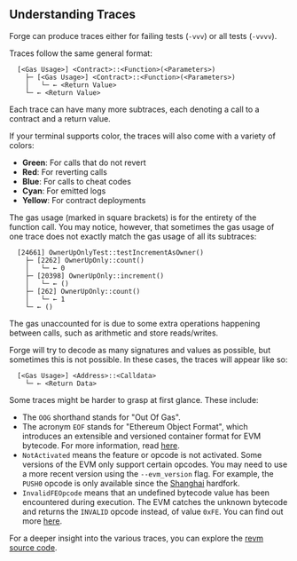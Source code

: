 ## Understanding Traces

Forge can produce traces either for failing tests (`-vvv`) or all tests (`-vvvv`).

Traces follow the same general format:

```ignore
  [<Gas Usage>] <Contract>::<Function>(<Parameters>)
    ├─ [<Gas Usage>] <Contract>::<Function>(<Parameters>)
    │   └─ ← <Return Value>
    └─ ← <Return Value>
```

Each trace can have many more subtraces, each denoting a call to a contract and a return value.

If your terminal supports color, the traces will also come with a variety of colors:

- **Green**: For calls that do not revert
- **Red**: For reverting calls
- **Blue**: For calls to cheat codes
- **Cyan**: For emitted logs
- **Yellow**: For contract deployments

The gas usage (marked in square brackets) is for the entirety of the function call. You may notice, however, that sometimes the gas usage of one trace does not exactly match the gas usage of all its subtraces:

```ignore
  [24661] OwnerUpOnlyTest::testIncrementAsOwner()
    ├─ [2262] OwnerUpOnly::count()
    │   └─ ← 0
    ├─ [20398] OwnerUpOnly::increment()
    │   └─ ← ()
    ├─ [262] OwnerUpOnly::count()
    │   └─ ← 1
    └─ ← ()
```

The gas unaccounted for is due to some extra operations happening between calls, such as arithmetic and store reads/writes.

Forge will try to decode as many signatures and values as possible, but sometimes this is not possible. In these cases, the traces will appear like so:

```ignore
  [<Gas Usage>] <Address>::<Calldata>
    └─ ← <Return Data>
```

Some traces might be harder to grasp at first glance. These include:

- The `OOG` shorthand stands for "Out Of Gas".
- The acronym `EOF` stands for "Ethereum Object Format", which introduces an extensible and versioned container format for EVM bytecode. For more information, read [here](https://evmobjectformat.org/).
- `NotActivated` means the feature or opcode is not activated. Some versions of the EVM only support certain opcodes. You may need to use a more recent version using the `--evm_version` flag. For example, the `PUSH0` opcode is only available since the [Shanghai](https://www.evm.codes/?fork=shanghai) hardfork.
- `InvalidFEOpcode` means that an undefined bytecode value has been encountered during execution. The EVM catches the unknown bytecode and returns the `INVALID` opcode instead, of value `0xFE`. You can find out more [here](https://www.evm.codes/#fe).

For a deeper insight into the various traces, you can explore the [revm source code](https://github.com/bluealloy/revm/blob/main/crates/interpreter/src/instruction_result.rs).
